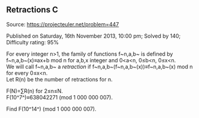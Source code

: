 Retractions C
-------------

Source: https://projecteuler.net/problem=447

Published on Saturday, 16th November 2013, 10:00 pm; Solved by 140;
Difficulty rating: 95%

For every integer n\>1, the family of functions f~n,a,b~ is defined by
f~n,a,b~(x)≡ax+b mod n for a,b,x integer and 0\<a\<n, 0≤b\<n, 0≤x\<n.\
 We will call f~n,a,b~ a *retraction* if
f~n,a,b~(f~n,a,b~(x))≡f~n,a,b~(x) mod n for every 0≤x\<n.\
 Let R(n) be the number of retractions for n.

F(N)=∑R(n) for 2≤n≤N.\
 F(10^7^)≡638042271 (mod 1 000 000 007).

Find F(10^14^) (mod 1 000 000 007).
